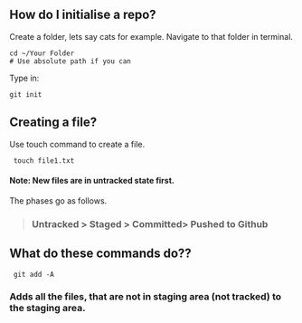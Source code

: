 ## How do I initialise a repo?
Create a folder, lets say cats for example. Navigate to that folder in terminal.

```
cd ~/Your Folder
# Use absolute path if you can
```

Type in:
```
git init
```
## Creating a file?

Use touch command to create a file.

```
 touch file1.txt
```
#### Note: New files are in untracked state first.

The phases go as follows.

>   ### Untracked > Staged > Committed> Pushed to Github

## What do these commands do??

```
 git add -A
```
### Adds all the files, that are not in staging area (not tracked) to the staging area.